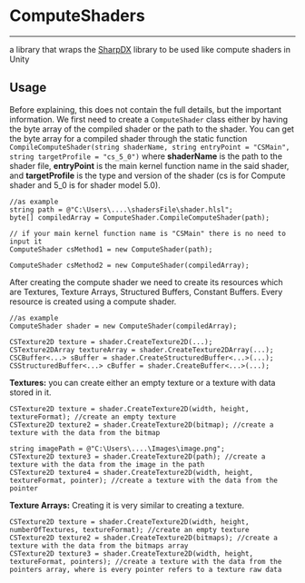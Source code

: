 # ComputeShaders
---

a library that wraps the [SharpDX](https://github.com/sharpdx/SharpDX) library to be used like compute shaders in Unity

## Usage
Before explaining, this does not contain the full details, but the important information. We first need to create a `ComputeShader` class either by having the byte array of the compiled shader or the path to the shader. You can get the byte array for a compiled shader through the static function `CompileComputeShader(string shaderName, string entryPoint = "CSMain", string targetProfile = "cs_5_0")` where **shaderName** is the path to the shader file, **entryPoint** is the main kernel function name in the said shader, and **targetProfile** is the type and version of the shader (cs is for Compute shader and 5_0 is for shader model 5.0).
```
//as example
string path = @"C:\Users\....\shadersFile\shader.hlsl";
byte[] compiledArray = ComputeShader.CompileComputeShader(path);

// if your main kernel function name is "CSMain" there is no need to input it
ComputeShader csMethod1 = new ComputeShader(path); 

ComputeShader csMethod2 = new ComputeShader(compiledArray);

```
After creating the compute shader we need to create its resources which are Textures, Texture Arrays, Structured Buffers, Constant Buffers. Every resource is created using a compute shader.
```
//as example
ComputeShader shader = new ComputeShader(compiledArray);

CSTexture2D texture = shader.CreateTexture2D(...);
CSTexture2DArray textureArray = shader.CreateTexture2DArray(...);
CSCBuffer<...> sBuffer = shader.CreateStructuredBuffer<...>(...);
CSStructuredBuffer<...> cBuffer = shader.CreateBuffer<...>(...);
```
**Textures:** you can create either an empty texture or a texture with data stored in it.
```
CSTexture2D texture = shader.CreateTexture2D(width, height, textureFormat); //create an empty texture
CSTexture2D texture2 = shader.CreateTexture2D(bitmap); //create a texture with the data from the bitmap

string imagePath = @"C:\Users\....\Images\image.png";
CSTexture2D texture3 = shader.CreateTexture2D(path); //create a texture with the data from the image in the path
CSTexture2D texture4 = shader.CreateTexture2D(width, height, textureFormat, pointer); //create a texture with the data from the pointer
```
**Texture Arrays:** Creating it is very similar to creating a texture.
```
CSTexture2D texture = shader.CreateTexture2D(width, height, numberOfTextures, textureFormat); //create an empty texture
CSTexture2D texture2 = shader.CreateTexture2D(bitmaps); //create a texture with the data from the bitmaps array
CSTexture2D texture3 = shader.CreateTexture2D(width, height, textureFormat, pointers); //create a texture with the data from the pointers array, where is every pointer refers to a texture raw data
```
